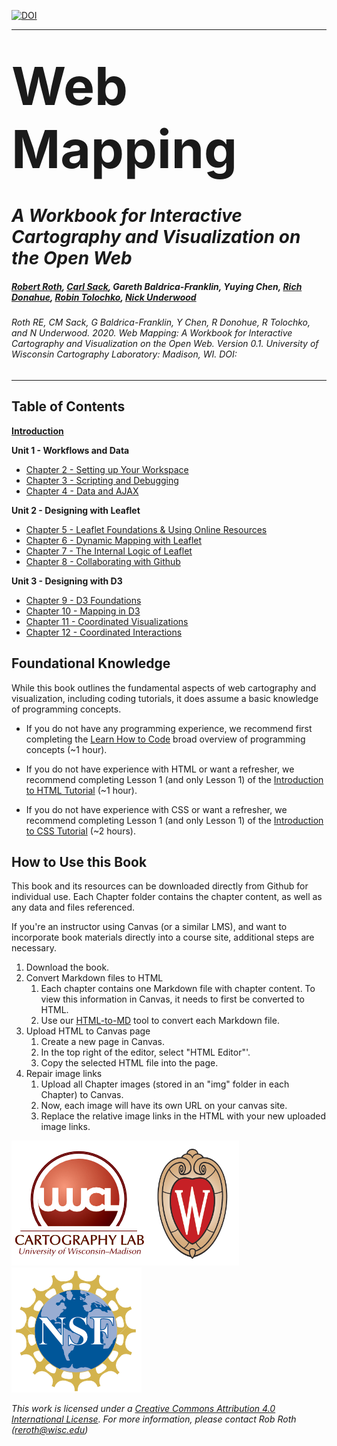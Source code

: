 [![DOI](https://zenodo.org/badge/288738217.svg)](https://zenodo.org/badge/latestdoi/288738217)

---

# <sub style="font-size:3em">Web Mapping</sub>

# _A Workbook for Interactive Cartography and Visualization on the Open Web_

##### [Robert Roth](https://twitter.com/RobertERoth), [Carl Sack](https://twitter.com/northlandiguana), Gareth Baldrica-Franklin, Yuying Chen, [Rich Donahue](https://twitter.com/rgdonohue), [Robin Tolochko](https://twitter.com/tolomaps), [Nick Underwood](https://twitter.com/mulletmapping)

###### Roth RE, CM Sack, G Baldrica-Franklin, Y Chen, R Donohue, R Tolochko, and N Underwood. 2020. _Web Mapping: A Workbook for Interactive Cartography and Visualization on the Open Web._ Version 0.1. University of Wisconsin Cartography Laboratory: Madison, WI. DOI: 

---

## Table of Contents

[**Introduction**](/Introduction)

**Unit 1 - Workflows and Data**
- [Chapter 2 - Setting up Your Workspace](/Chapter2)
- [Chapter 3 - Scripting and Debugging](/Chapter3)
- [Chapter 4 - Data and AJAX](/Chapter4)

**Unit 2 - Designing with Leaflet**
- [Chapter 5 - Leaflet Foundations & Using Online Resources](/Chapter5)
- [Chapter 6 - Dynamic Mapping with Leaflet](/Chapter6)
- [Chapter 7 - The Internal Logic of Leaflet](/Chapter7)
- [Chapter 8 - Collaborating with Github](/Chapter8)

**Unit 3 - Designing with D3**
- [Chapter 9 - D3 Foundations](/Chapter9)
- [Chapter 10 - Mapping in D3](/Chapter10)
- [Chapter 11 - Coordinated Visualizations](/Chapter11)
- [Chapter 12 - Coordinated Interactions](/Chapter12)

## Foundational Knowledge

While this book outlines the fundamental aspects of web cartography and visualization, including coding tutorials, it does assume a basic knowledge of programming concepts. 

- If you do not have any programming experience, we recommend first completing the [Learn How to Code](https://www.codecademy.com/learn/learn-how-to-code) broad overview of programming concepts (~1 hour). 

- If you do not have experience with HTML or want a refresher, we recommend completing Lesson 1 (and only Lesson 1) of the [Introduction to HTML Tutorial](https://www.codecademy.com/learn/learn-html) (~1 hour). 

- If you do not have experience with CSS or want a refresher, we recommend completing Lesson 1 (and only Lesson 1) of the [Introduction to CSS Tutorial](https://www.codecademy.com/learn/learn-css) (~2 hours).

## How to Use this Book

This book and its resources can be downloaded directly from Github for individual use. Each Chapter folder contains the chapter content, as well as any data and files referenced.

If you're an instructor using Canvas (or a similar LMS), and want to incorporate  book materials directly into a course site, additional steps are necessary.

1. Download the book.
2. Convert Markdown files to HTML
    1. Each chapter contains one Markdown file with chapter content. To view this information in Canvas, it needs to first be converted to HTML.
    2. Use our [HTML-to-MD](https://uwcartlab.github.io/html-to-md/) tool to convert each Markdown file.
3. Upload HTML to Canvas page
    1. Create a new page in Canvas.
    2. In the top right of the editor, select "HTML Editor"'.
    3. Copy the selected HTML file into the page.
4. Repair image links
    1. Upload all Chapter images (stored in an "img" folder in each Chapter) to Canvas. 
    2. Now, each image will have its own URL on your canvas site.
    3. Replace the relative image links in the HTML with your new uploaded image links. 

[![uwcl-logo](Introduction/img/uwcl-logo.png)](https://geography.wisc.edu/cartography/)[![uw-logo](Introduction/img/uw-logo.png)](www.wisc.edu)[![nsf-logo](Introduction/img/nsf-logo.png)](https://www.nsf.gov/)

_This work is licensed under a [Creative Commons Attribution 4.0 International License](http://creativecommons.org/licenses/by/4.0/). For more information, please contact Rob Roth \(reroth@wisc.edu\)_
